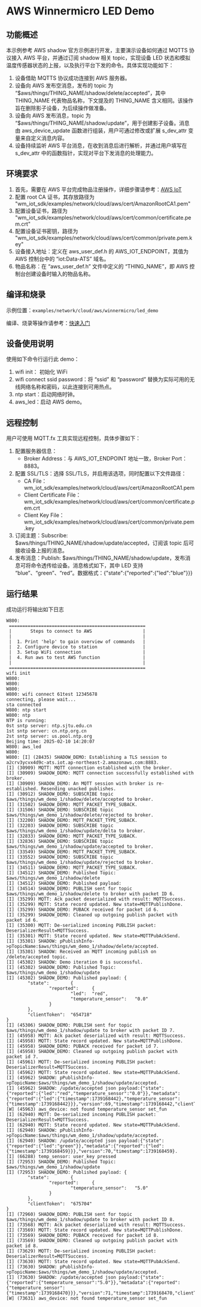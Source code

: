 # AWS Winnermicro LED Demo

## 功能概述

本示例参考 AWS shadow 官方示例进行开发，主要演示设备如何通过 MQTTS 协议接入 AWS 平台，并通过订阅 shadow 相关 topic，实现设备 LED 状态和模拟温度传感器状态的上报，以及执行平台下发的命令。具体实现功能如下：

1. 设备借助 MQTTS 协议成功连接到 AWS 服务器。
2. 设备向 AWS 发布空消息，发布的 topic 为 “$aws/things/THING_NAME/shadow/delete/accepted”，其中 THING_NAME 代表物品名称，下文提及的 THING_NAME 含义相同。该操作旨在删除影子设备，为后续操作做准备。
3. 设备向 AWS 发布消息，topic 为 “$aws/things/THING_NAME/shadow/update”，用于创建影子设备。消息由 aws_device_update 函数进行组装，用户可通过修改或扩展 s_dev_attr 变量来自定义消息内容。
4. 设备持续监听 AWS 平台消息，在收到消息后进行解析，并通过用户填写在 s_dev_attr 中的函数指针，实现对平台下发消息的处理能力。

## 环境要求

1. 首先，需要在 AWS 平台完成物品注册操作，详细步骤请参考：[AWS IoT](https://doc.winnermicro.net/w800/zh_CN/latest/component_guides/aws.html)
2. 配置 root CA 证书，其存放路径为 "wm_iot_sdk/examples/network/cloud/aws/cert/AmazonRootCA1.pem"
3. 配置设备证书，路径为 "wm_iot_sdk/examples/network/cloud/aws/cert/common/certificate.pem.crt"
4. 配置设备证书密钥，路径为 "wm_iot_sdk/examples/network/cloud/aws/cert/common/private.pem.key"
5. 设备接入地址：定义在 aws_user_def.h 的 AWS_IOT_ENDPOINT，其值为 AWS 控制台中的 “iot:Data-ATS” 域名。
6. 物品名称：在 “aws_user_def.h” 文件中定义的 “THING_NAME”，即 AWS 控制台创建设备时输入的物品名称。

## 编译和烧录

示例位置：`examples/network/cloud/aws/winnermicro/led_demo`

编译、烧录等操作请参考：[快速入门](https://doc.winnermicro.net/w800/zh_CN/latest/get_started/index.html)

## 设备使用说明

使用如下命令行运行此 demo：
1. wifi init： 初始化 WiFi
2. wifi connect ssid password：将 “ssid” 和 “password” 替换为实际可用的无线网络名称和密码，以此连接到可用热点。
3. ntp start：启动网络时钟。
4. aws_led：启动 AWS demo。

## 远程控制

用户可使用 MQTT.fx 工具实现远程控制，具体步骤如下：
1. 配置服务器信息：
    + Broker Address：与 AWS_IOT_ENDPOINT 地址一致，Broker Port：8883。
2. 配置 SSL/TLS：选择 SSL/TLS，并启用该选项，同时配置以下文件路径：
   + CA File：wm_iot_sdk/examples/network/cloud/aws/cert/AmazonRootCA1.pem
   + Client Certificate File：wm_iot_sdk/examples/network/cloud/aws/cert/common/certificate.pem.crt
   + Client Key File：wm_iot_sdk/examples/network/cloud/aws/cert/common/private.pem.key
3. 订阅主题：Subscribe: $aws/things/THING_NAME/shadow/update/accepted，订阅该 topic 后可接收设备上报的消息。
4. 发布消息：Publish: $aws/things/THING_NAME/shadow/update，发布消息可将命令透传给设备。消息格式如下，其中 LED 支持 “blue”、“green”、“red”。数据格式：{"state":{"reported":{"led":"blue"}}}

## 运行结果

成功运行将输出如下日志

```
W800:
 ===================================================
 |       Steps to connect to AWS                   |
 |                                                 |
 |  1. Print 'help' to gain overview of commands   |
 |  2. Configure device to station                 |
 |  3. Setup WiFi connection                       |
 |  4. Run aws to test AWS function                |
 |                                                 |
 ===================================================
wifi init
W800:
W800:
W800:
W800: wifi connect 61test 12345678
connecting, please wait...
sta connected
W800: ntp start
W800: ntp
NTP is running:
0st sntp server: ntp.sjtu.edu.cn
1st sntp server: cn.ntp.org.cn
2st sntp server: us.pool.ntp.org
Beijing time: 2025-02-10 14:20:07
W800: aws_led
W800:
W800: [I] (28435) SHADOW_DEMO: Establishing a TLS session to a2crv3ycvx4d9c-ats.iot.ap-northeast-2.amazonaws.com:8883.
[I] (30909) MQTT: MQTT connection established with the broker.
[I] (30909) SHADOW_DEMO: MQTT connection successfully established with broker.
[I] (30909) SHADOW_DEMO: An MQTT session with broker is re-established. Resending unacked publishes.
[I] (30912) SHADOW_DEMO: SUBSCRIBE topic $aws/things/wm_demo_1/shadow/delete/accepted to broker.
[I] (31502) SHADOW_DEMO: MQTT_PACKET_TYPE_SUBACK.
[I] (31506) SHADOW_DEMO: SUBSCRIBE topic $aws/things/wm_demo_1/shadow/delete/rejected to broker.
[I] (32200) SHADOW_DEMO: MQTT_PACKET_TYPE_SUBACK.
[I] (32203) SHADOW_DEMO: SUBSCRIBE topic $aws/things/wm_demo_1/shadow/update/delta to broker.
[I] (32833) SHADOW_DEMO: MQTT_PACKET_TYPE_SUBACK.
[I] (32836) SHADOW_DEMO: SUBSCRIBE topic $aws/things/wm_demo_1/shadow/update/accepted to broker.
[I] (33549) SHADOW_DEMO: MQTT_PACKET_TYPE_SUBACK.
[I] (33552) SHADOW_DEMO: SUBSCRIBE topic $aws/things/wm_demo_1/shadow/update/rejected to broker.
[I] (34511) SHADOW_DEMO: MQTT_PACKET_TYPE_SUBACK.
[I] (34512) SHADOW_DEMO: Published Topic: $aws/things/wm_demo_1/shadow/delete
[I] (34512) SHADOW_DEMO: Published payload:
[I] (34514) SHADOW_DEMO: PUBLISH sent for topic $aws/things/wm_demo_1/shadow/delete to broker with packet ID 6.
[I] (35299) MQTT: Ack packet deserialized with result: MQTTSuccess.
[I] (35299) MQTT: State record updated. New state=MQTTPublishDone.
[I] (35299) SHADOW_DEMO: PUBACK received for packet id 6.
[I] (35299) SHADOW_DEMO: Cleaned up outgoing publish packet with packet id 6.
[I] (35300) MQTT: De-serialized incoming PUBLISH packet: DeserializerResult=MQTTSuccess.
[I] (35301) MQTT: State record updated. New state=MQTTPubAckSend.
[I] (35301) SHADOW: pPublishInfo->pTopicName:$aws/things/wm_demo_1/shadow/delete/accepted.
[I] (35301) SHADOW: Received an MQTT incoming publish on /delete/accepted topic.
[I] (45302) SHADOW: Demo iteration 0 is successful.
[I] (45302) SHADOW_DEMO: Published Topic: $aws/things/wm_demo_1/shadow/update
[I] (45302) SHADOW_DEMO: Published payload: {
        "state":        {
                "reported":     {
                        "led":  "red",
                        "temperature_sensor":   "0.0"
                }
        },
        "clientToken":  "654718"
}
[I] (45306) SHADOW_DEMO: PUBLISH sent for topic $aws/things/wm_demo_1/shadow/update to broker with packet ID 7.
[I] (45958) MQTT: Ack packet deserialized with result: MQTTSuccess.
[I] (45958) MQTT: State record updated. New state=MQTTPublishDone.
[I] (45958) SHADOW_DEMO: PUBACK received for packet id 7.
[I] (45958) SHADOW_DEMO: Cleaned up outgoing publish packet with packet id 7.
[I] (45961) MQTT: De-serialized incoming PUBLISH packet: DeserializerResult=MQTTSuccess.
[I] (45962) MQTT: State record updated. New state=MQTTPubAckSend.
[I] (45962) SHADOW: pPublishInfo->pTopicName:$aws/things/wm_demo_1/shadow/update/accepted.
[I] (45962) SHADOW: /update/accepted json payload:{"state":{"reported":{"led":"red","temperature_sensor":"0.0"}},"metadata":{"reported":{"led":{"timestamp":1739168442},"temperature_sensor":{"timestamp":1739168442}}},"version":69,"timestamp":1739168442,"clientToken":"654718"}.
[W] (45963) aws_device: not found temperature_sensor set_fun
[I] (62940) MQTT: De-serialized incoming PUBLISH packet: DeserializerResult=MQTTSuccess.
[I] (62940) MQTT: State record updated. New state=MQTTPubAckSend.
[I] (62940) SHADOW: pPublishInfo->pTopicName:$aws/things/wm_demo_1/shadow/update/accepted.
[I] (62940) SHADOW: /update/accepted json payload:{"state":{"reported":{"led":"green"}},"metadata":{"reported":{"led":{"timestamp":1739168459}}},"version":70,"timestamp":1739168459}.
[I] (66288) temp_sensor: user_key pressed
[I] (72953) SHADOW_DEMO: Published Topic: $aws/things/wm_demo_1/shadow/update
[I] (72953) SHADOW_DEMO: Published payload: {
        "state":        {
                "reported":     {
                        "temperature_sensor":   "5.0"
                }
        },
        "clientToken":  "675704"
}
[I] (72960) SHADOW_DEMO: PUBLISH sent for topic $aws/things/wm_demo_1/shadow/update to broker with packet ID 8.
[I] (73568) MQTT: Ack packet deserialized with result: MQTTSuccess.
[I] (73569) MQTT: State record updated. New state=MQTTPublishDone.
[I] (73569) SHADOW_DEMO: PUBACK received for packet id 8.
[I] (73569) SHADOW_DEMO: Cleaned up outgoing publish packet with packet id 8.
[I] (73629) MQTT: De-serialized incoming PUBLISH packet: DeserializerResult=MQTTSuccess.
[I] (73630) MQTT: State record updated. New state=MQTTPubAckSend.
[I] (73630) SHADOW: pPublishInfo->pTopicName:$aws/things/wm_demo_1/shadow/update/accepted.
[I] (73630) SHADOW: /update/accepted json payload:{"state":{"reported":{"temperature_sensor":"5.0"}},"metadata":{"reported":{"temperature_sensor":{"timestamp":1739168470}}},"version":71,"timestamp":1739168470,"clientToken":"675704"}.
[W] (73631) aws_device: not found temperature_sensor set_fun
```
